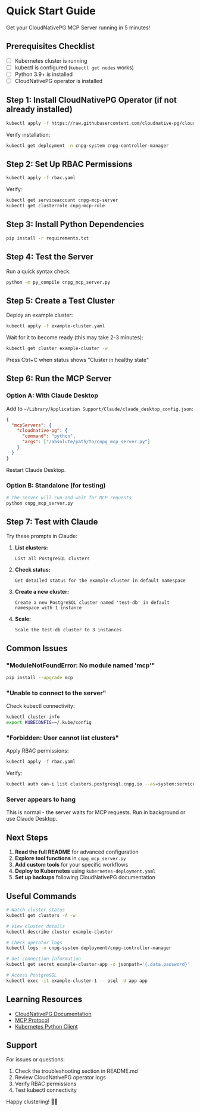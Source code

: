 # Quick Start Guide

Get your CloudNativePG MCP Server running in 5 minutes!

## Prerequisites Checklist

- [ ] Kubernetes cluster is running
- [ ] kubectl is configured (`kubectl get nodes` works)
- [ ] Python 3.9+ is installed
- [ ] CloudNativePG operator is installed

## Step 1: Install CloudNativePG Operator (if not already installed)

```bash
kubectl apply -f https://raw.githubusercontent.com/cloudnative-pg/cloudnative-pg/release-1.22/releases/cnpg-1.22.0.yaml
```

Verify installation:
```bash
kubectl get deployment -n cnpg-system cnpg-controller-manager
```

## Step 2: Set Up RBAC Permissions

```bash
kubectl apply -f rbac.yaml
```

Verify:
```bash
kubectl get serviceaccount cnpg-mcp-server
kubectl get clusterrole cnpg-mcp-role
```

## Step 3: Install Python Dependencies

```bash
pip install -r requirements.txt
```

## Step 4: Test the Server

Run a quick syntax check:
```bash
python -m py_compile cnpg_mcp_server.py
```

## Step 5: Create a Test Cluster

Deploy an example cluster:
```bash
kubectl apply -f example-cluster.yaml
```

Wait for it to become ready (this may take 2-3 minutes):
```bash
kubectl get cluster example-cluster -w
```

Press Ctrl+C when status shows "Cluster in healthy state"

## Step 6: Run the MCP Server

### Option A: With Claude Desktop

Add to `~/Library/Application Support/Claude/claude_desktop_config.json`:

```json
{
  "mcpServers": {
    "cloudnative-pg": {
      "command": "python",
      "args": ["/absolute/path/to/cnpg_mcp_server.py"]
    }
  }
}
```

Restart Claude Desktop.

### Option B: Standalone (for testing)

```bash
# The server will run and wait for MCP requests
python cnpg_mcp_server.py
```

## Step 7: Test with Claude

Try these prompts in Claude:

1. **List clusters:**
   ```
   List all PostgreSQL clusters
   ```

2. **Check status:**
   ```
   Get detailed status for the example-cluster in default namespace
   ```

3. **Create a new cluster:**
   ```
   Create a new PostgreSQL cluster named 'test-db' in default namespace with 1 instance
   ```

4. **Scale:**
   ```
   Scale the test-db cluster to 3 instances
   ```

## Common Issues

### "ModuleNotFoundError: No module named 'mcp'"

```bash
pip install --upgrade mcp
```

### "Unable to connect to the server"

Check kubectl connectivity:
```bash
kubectl cluster-info
export KUBECONFIG=~/.kube/config
```

### "Forbidden: User cannot list clusters"

Apply RBAC permissions:
```bash
kubectl apply -f rbac.yaml
```

Verify:
```bash
kubectl auth can-i list clusters.postgresql.cnpg.io --as=system:serviceaccount:default:cnpg-mcp-server
```

### Server appears to hang

This is normal - the server waits for MCP requests. Run in background or use Claude Desktop.

## Next Steps

1. **Read the full README** for advanced configuration
2. **Explore tool functions** in `cnpg_mcp_server.py`
3. **Add custom tools** for your specific workflows
4. **Deploy to Kubernetes** using `kubernetes-deployment.yaml`
5. **Set up backups** following CloudNativePG documentation

## Useful Commands

```bash
# Watch cluster status
kubectl get clusters -A -w

# View cluster details
kubectl describe cluster example-cluster

# Check operator logs
kubectl logs -n cnpg-system deployment/cnpg-controller-manager

# Get connection information
kubectl get secret example-cluster-app -o jsonpath='{.data.password}' | base64 -d

# Access PostgreSQL
kubectl exec -it example-cluster-1 -- psql -U app app
```

## Learning Resources

- [CloudNativePG Documentation](https://cloudnative-pg.io/documentation/current/)
- [MCP Protocol](https://modelcontextprotocol.io/)
- [Kubernetes Python Client](https://github.com/kubernetes-client/python)

## Support

For issues or questions:
1. Check the troubleshooting section in README.md
2. Review CloudNativePG operator logs
3. Verify RBAC permissions
4. Test kubectl connectivity

Happy clustering! 🐘🚀
